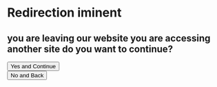 <script>
    function StartRedirect(ButtonType) {
        if ButtonType == "yes" {
            const urlParams = new URLSearchParams(window.location.search);
            const myParam = urlParams.get('myParam');

            window.location = MyParam
        } else {
            window.location = "."
        }
    }
</script>

# Redirection iminent

## you are leaving our website you are accessing another site do you want to continue?

<button onclick="StartRedirect('yes')">Yes and Continue</button>\
<button onclick="StartRedirect('no')">No and Back</button>
